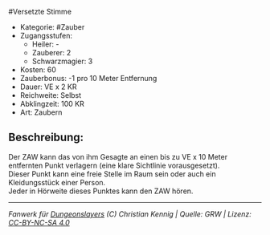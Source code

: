 #Versetzte Stimme  
- Kategorie: #Zauber  
- Zugangsstufen:  
  - Heiler: -  
  - Zauberer: 2  
  - Schwarzmagier: 3  
- Kosten: 60  
- Zauberbonus: -1 pro 10 Meter Entfernung  
- Dauer: VE x 2 KR  
- Reichweite: Selbst  
- Abklingzeit: 100 KR  
- Art: Zaubern     

## Beschreibung:
Der ZAW kann das von ihm Gesagte an einen bis zu VE x 10 Meter entfernten Punkt verlagern (eine klare Sichtlinie vorausgesetzt).<br>Dieser Punkt kann eine freie Stelle im Raum sein oder auch ein Kleidungsstück einer Person.<br>Jeder in Hörweite dieses Punktes kann den ZAW hören.


___
*Fanwerk für [Dungeonslayers](https://www.dungeonslayers.net/) (C) Christian Kennig | Quelle: GRW | Lizenz: [CC-BY-NC-SA 4.0](https://creativecommons.org/licenses/by-nc-sa/4.0/deed.de)*
